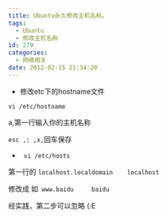 ```yaml
---
title: Ubuntu永久修改主机名称。
tags:
  - Ubuntu
  - 修改主机名称
id: 279
categories:
  - 网络相关
date: 2012-02-15 21:34:20
---
```


* 修改etc下的hostname文件

`vi /etc/hostname`

a,第一行输入你的主机名称

`esc ,: ,x,`回车保存<!--more-->

* ` vi /etc/hosts`

第一行的 `localhost.localdomain    localhost`

修改成 如` www.baidu     baidu`

经实践，第二步可以忽略 (:E